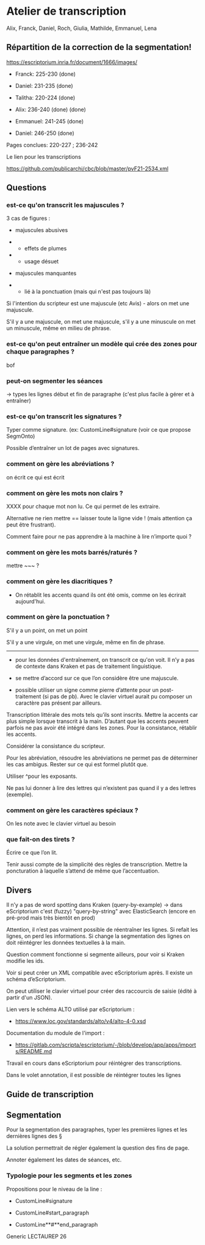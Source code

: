 # Atelier de transcription 

Alix, Franck, Daniel, Roch, Giulia, Mathilde, Emmanuel, Lena

## Répartition de la correction de la segmentation!

https://escriptorium.inria.fr/document/1666/images/

- Franck: 225-230 (done) 

- Daniel: 231-235 (done)

- Talitha: 220-224 (done)

- Alix: 236-240 (done) (done)

- Emmanuel: 241-245 (done)

- Daniel: 246-250 (done)

  

Pages conclues: 220-227 ; 236-242

Le lien pour les transcriptions

https://github.com/publicarchi/cbc/blob/master/pvF21-2534.xml

## Questions

### est-ce qu'on transcrit les majuscules ?

3 cas de figures : 

- majuscules abusives

- - effets de plumes

- - usage désuet

- majuscules manquantes

- - lié à la ponctuation (mais qui n'est pas toujours là)  

Si l'intention du scripteur est une majuscule (etc Avis) - alors on met une majuscule.

S'il y a une majuscule, on met une majuscule, s'il y a une minuscule on met un minuscule, même en milieu de phrase.

  

### est-ce qu'on peut entraîner un modèle qui crée des zones pour chaque paragraphes ? 

bof

### peut-on segmenter les séances

-> types les lignes début et fin de paragraphe (c'est plus facile à gérer et à entraîner)

### est-ce qu'on transcrit les signatures ?

Typer comme signature. (ex: CustomLine#signature (voir ce que propose SegmOnto)

Possible d’entraîner un lot de pages avec signatures.

### comment on gère les abréviations ?

on écrit ce qui est écrit

### comment on gère les mots non clairs ?

XXXX pour chaque mot non lu. Ce qui permet de les extraire.

Alternative ne rien mettre == laisser toute la ligne vide ! (mais attention ça peut être frustrant).

Comment faire pour ne pas apprendre à la machine à lire n’importe quoi ?

### comment on gère les mots barrés/raturés ?

mettre ~~~ ?

### comment on gère les diacritiques ?

- On rétablit les accents quand ils ont été omis, comme on les écrirait aujourd'hui.

### comment on gère la ponctuation ?

S'il y a un point, on met un point

S'il y a une virgule, on met une virgule, même en fin de phrase. 

---

- pour les données d'entraînement, on transcrit ce qu'on voit. Il n’y a pas de contexte dans Kraken et pas de traitement linguistique.

- se mettre d’accord sur ce que l’on considère être une majuscule.

- possible utiliser un signe comme pierre d’attente pour un  post-traitement (si pas de pb). Avec le clavier virtuel aurait pu  composer un caractère pas présent par ailleurs.

Transcription littérale des mots tels qu’ils sont inscrits. Mettre la accents car  plus simple lorsque transcrit à la main. D’autant que les accents  peuvent parfois ne pas avoir été intégré dans les zones. Pour la  consistance, rétablir les accents.

Considérer la consistance du scripteur.

Pour les abréviation, résoudre les abréviations ne permet pas de déterminer  les cas ambigus. Rester sur ce qui est formel plutôt que. 

Utiliser ^pour les exposants.

Ne pas lui donner à lire des lettres qui n’existent pas quand il y a des lettres (exemple).

### comment on gère les caractères spéciaux ? 

On les note avec le clavier virtuel au besoin

### que fait-on des tirets ?

Écrire ce que l’on lit.

Tenir aussi compte de la simplicité des règles de transcription. Mettre la  poncturation à laquelle s’attend de même que l’accentuation.

## Divers

Il n’y a pas de word spotting dans Kraken (query-by-example) -> dans eScriptorium c'est (fuzzy)  "query-by-string" avec ElasticSearch (encore en pré-prod mais très  bientôt en prod)

Attention, il n’est pas vraiment possible de réentraîner les lignes. Si refait les lignes, on perd les informations. Si change la segmentation des lignes  on doit réintégrer les données textuelles à la main.

Question comment fonctionne si segmente ailleurs, pour voir si Kraken modifie les ids.

Voir si peut créer un XML compatible avec eScriptorium après. Il existe un schéma d’eScriptorium.

On peut utiliser le clavier virtuel pour créer des raccourcis de saisie (édité à partir d'un JSON).

Lien vers le schéma ALTO utilisé par eScriptorium :

  - https://www.loc.gov/standards/alto/v4/alto-4-0.xsd

Documentation du module de l'import :

  - https://gitlab.com/scripta/escriptorium/-/blob/develop/app/apps/imports/README.md

  

Travail en cours dans eScriptorium pour réintégrer des transcriptions.

Dans le volet annotation, il est possible de réintégrer toutes les lignes

## Guide de transcription

## Segmentation

Pour la segmentation des paragraphes, typer les premières lignes et les dernières lignes des §

La solution permettrait de régler également la question des fins de page.

Annoter également les dates de séances, etc.

### Typologie pour les segments et les zones

Propositions pour le niveau de la line :

  - CustomLine#signature

  - CustomLine#start_paragraph

  - CustomLine**#**end_paragraph

Generic LECTAUREP 26
